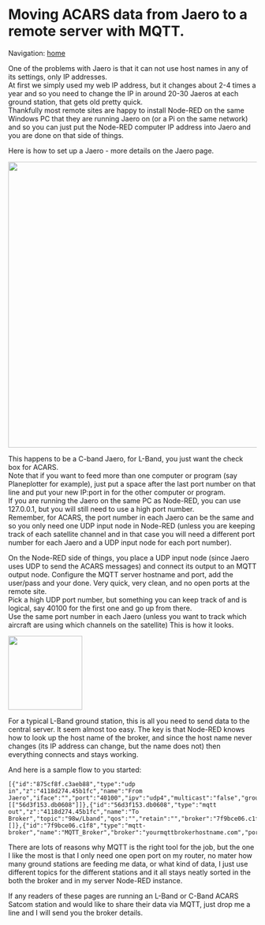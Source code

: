 # Moving ACARS data from Jaero to a remote server with MQTT.   
   
Navigation: [home](README.md)  

One of the problems with Jaero is that it can not use host names in any of its settings, only IP addresses.  
At first we simply used my web IP address, but it changes about 2-4 times a year and so you need to change the IP in around 20-30 Jaeros at each ground station, that gets old pretty quick.   
Thankfully most remote sites are happy to install Node-RED on the same Windows PC that they are running Jaero on (or a Pi on the same network) and so you can just put the Node-RED computer IP address into Jaero and you are done on that side of things.  
   
Here is how to set up a Jaero - more details on the Jaero page.   

<img src="https://raw.githubusercontent.com/thebaldgeek/thebaldgeek.github.io/main/img/jaeroconfig.png" height="580"> 

This happens to be a C-band Jaero, for L-Band, you just want the check box for ACARS.  
Note that if you want to feed more than one computer or program (say Planeplotter for example), just put a space after the last port number on that line and put your new IP:port in for the other computer or program.   
If you are running the Jaero on the same PC as Node-RED, you can use 127.0.0.1, but you will still need to use a high port number.  
Remember, for ACARS, the port number in each Jaero can be the same and so you only need one UDP input node in Node-RED (unless you are keeping track of each satellite channel and in that case you will need a different port number for each Jaero and a UDP input node for each port number).
   
On the Node-RED side of things, you place a UDP input node (since Jaero uses UDP to send the ACARS messages) and connect its output to an MQTT output node. Configure the MQTT server hostname and port, add the user/pass and your done. Very quick, very clean, and no open ports at the remote site.  
Pick a high UDP port number, but something you can keep track of and is logical, say 40100 for the first one and go up from there.   
Use the same port number in each Jaero (unless you want to track which aircraft are using which channels on the satellite)
This is how it looks.   

<img src="https://raw.githubusercontent.com/thebaldgeek/thebaldgeek.github.io/main/img/udptomqtt.png" height="150"> 

For a typical L-Band ground station, this is all you need to send data to the central server. It seem almost too easy. The key is that Node-RED knows how to look up the host name of the broker, and since the host name never changes (its IP address can change, but the name does not) then everything connects and stays working.  

And here is a sample flow to you started:   
   
    [{"id":"875cf8f.c3aeb88","type":"udp in","z":"4118d274.45b1fc","name":"From Jaero","iface":"","port":"40100","ipv":"udp4","multicast":"false","group":"","datatype":"utf8","x":940,"y":960,"wires":[["56d3f153.db0608"]]},{"id":"56d3f153.db0608","type":"mqtt out","z":"4118d274.45b1fc","name":"To Broker","topic":"98w/Lband","qos":"","retain":"","broker":"7f9bce06.c1f8","x":1160,"y":960,"wires":[]},{"id":"7f9bce06.c1f8","type":"mqtt-broker","name":"MQTT_Broker","broker":"yourmqttbrokerhostname.com","port":"1883","clientid":"","usetls":false,"compatmode":false,"keepalive":"60","cleansession":true,"birthTopic":"","birthQos":"0","birthPayload":"","closeTopic":"","closeQos":"0","closePayload":"","willTopic":"","willQos":"0","willPayload":""}]

There are lots of reasons why MQTT is the right tool for the job, but the one I like the most is that I only need one open port on my router, no mater how many ground stations are feeding me data, or what kind of data, I just use different topics for the different stations and it all stays neatly sorted in the both the broker and in my server Node-RED instance.

If any readers of these pages are running an L-Band or C-Band ACARS Satcom station and would like to share their data via MQTT, just drop me a line and I will send you the broker details.


<!-- Global site tag (gtag.js) - Google Analytics -->
<script async src="https://www.googletagmanager.com/gtag/js?id=G-HGJWTNL65R"></script>
<script>
window.dataLayer = window.dataLayer || [];
function gtag(){dataLayer.push(arguments);}
gtag('js', new Date());
gtag('config', 'G-HGJWTNL65R');
</script>